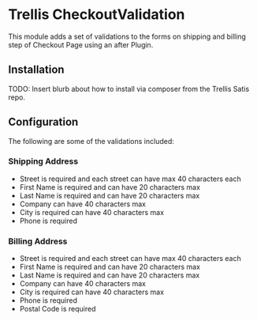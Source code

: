 # Trellis CheckoutValidation

This module adds a set of validations to the forms on shipping and billing step of Checkout Page using an after Plugin.

## Installation
TODO: Insert blurb about how to install via composer from the Trellis Satis repo.


## Configuration
The following are some of the validations included:

### Shipping Address
- Street is required and each street can have max 40 characters each
- First Name is required and can have 20 characters max
- Last Name is required and can have 20 characters max
- Company can have 40 characters max
- City is required can have 40 characters max
- Phone is required

### Billing Address
- Street is required and each street can have max 40 characters each
- First Name is required and can have 20 characters max
- Last Name is required and can have 20 characters max
- Company can have 40 characters max
- City is required can have 40 characters max
- Phone is required
- Postal Code is required
 